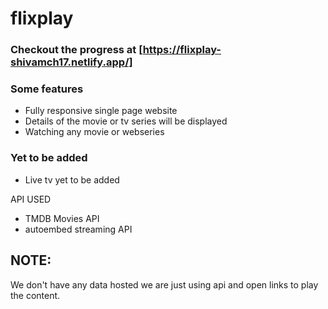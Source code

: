 # flixplay

### Checkout the progress at [https://flixplay-shivamch17.netlify.app/]

### Some features
- Fully responsive single page website 
- Details of the movie or tv series will be displayed
- Watching any movie or webseries


### Yet to be added
- Live tv yet to be added

API USED
- TMDB Movies API
- autoembed streaming API

## NOTE: 
We don't have any data hosted we are just using api and open links to play the content.
